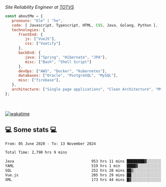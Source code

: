<p><em>Site Reliability Engineer at <a href="https://www.totvs.com/">TOTVS</a></br>
</em></p>


```javascript
const aboutMe = {
   pronouns: "Ele" | "he",
   code: [ Javascript, Typescript, HTML, CSS, Java, Golang, Python ],
   technologies: {
      frontEnd: {
         js: ["VueJS"],
         css: ["Vuetify"]
      },
      backEnd: {
         java: ["Spring", "Hibernate", "JPA"],
         misc: ["Bash", "Shell Script"]
      },
      devOps: ["AWS", "Docker", "Kubernetes"],
      databases: ["Oracle", "PostgreSQL", "MySQL"],
      misc: ["firebase"],
   },
   architecture: ["Single page applications", "Clean Architecture", "MVC", "Microservices"],
};
```
</br></br>
[![wakatime](https://wakatime.com/badge/user/a3a8ed06-d304-4d6b-bc86-4adc418cdea7.svg)](https://wakatime.com/@a3a8ed06-d304-4d6b-bc86-4adc418cdea7)
<h2>💻 Some stats 💻</h2>

<!--START_SECTION:waka-->

```txt
From: 05 June 2020 - To: 13 November 2024

Total Time: 2,790 hrs 9 mins

Java                                   953 hrs 11 mins ████████▓░░░░░░░░░░░░░░░░   34.16 %
YAML                                   519 hrs 1 min   ████▓░░░░░░░░░░░░░░░░░░░░   18.60 %
SQL                                    252 hrs 28 mins ██▒░░░░░░░░░░░░░░░░░░░░░░   09.05 %
Vue.js                                 205 hrs 29 mins ██░░░░░░░░░░░░░░░░░░░░░░░   07.36 %
XML                                    173 hrs 44 mins █▓░░░░░░░░░░░░░░░░░░░░░░░   06.23 %
```

<!--END_SECTION:waka-->
